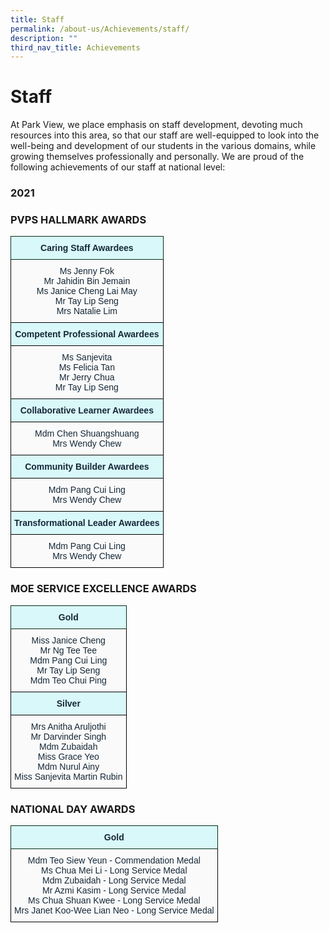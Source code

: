 ```yaml
---
title: Staff
permalink: /about-us/Achievements/staff/
description: ""
third_nav_title: Achievements
---
```

# **Staff**

At Park View, we place emphasis on staff development, devoting much resources into this area, so that our staff are well-equipped to look into the well-being and development of our students in the various domains, while growing themselves professionally and personally. We are proud of the following achievements of our staff at national level:

### 2021

### PVPS HALLMARK AWARDS










<table style="border-collapse:collapse;border-spacing:0" class="tg"><thead><tr><th style="background-color:#D9F8FA;border-color:#002d13;border-style:solid;border-width:1px;color:#162837;font-family:Arial, sans-serif;font-size:14px;font-weight:bold;overflow:hidden;padding:10px 5px;text-align:center;vertical-align:top;word-break:normal">Caring Staff Awardees</th></tr></thead><tbody><tr><td style="background-color:#FAFAFA;border-color:black;border-style:solid;border-width:1px;color:#162837;font-family:Arial, sans-serif;font-size:14px;overflow:hidden;padding:10px 5px;text-align:center;vertical-align:top;word-break:normal"><span style="font-weight:400;color:#162837">Ms Jenny Fok</span><br><span style="font-weight:400;color:#162837">Mr Jahidin Bin Jemain</span><br><span style="font-weight:400;color:#162837">Ms Janice Cheng Lai May</span><br><span style="font-weight:400;color:#162837">Mr Tay Lip Seng</span><br><span style="font-weight:400;color:#162837">Mrs Natalie Lim</span></td></tr><tr><td style="background-color:#D9F8FA;border-color:black;border-style:solid;border-width:1px;color:#162837;font-family:Arial, sans-serif;font-size:14px;font-weight:bold;overflow:hidden;padding:10px 5px;text-align:center;vertical-align:top;word-break:normal">Competent Professional Awardees</td></tr><tr><td style="background-color:#FAFAFA;border-color:black;border-style:solid;border-width:1px;color:#162837;font-family:Arial, sans-serif;font-size:14px;overflow:hidden;padding:10px 5px;text-align:center;vertical-align:top;word-break:normal"><span style="font-weight:400;color:#162837">Ms Sanjevita</span><br><span style="font-weight:400;color:#162837">Ms Felicia Tan</span><br>Mr Jerry Chua<br>Mr Tay Lip Seng<br></td></tr><tr><td style="background-color:#D9F8FA;border-color:black;border-style:solid;border-width:1px;color:#162837;font-family:Arial, sans-serif;font-size:14px;font-weight:bold;overflow:hidden;padding:10px 5px;text-align:center;vertical-align:top;word-break:normal">Collaborative Learner Awardees</td></tr><tr><td style="background-color:#FAFAFA;border-color:black;border-style:solid;border-width:1px;color:#162837;font-family:Arial, sans-serif;font-size:14px;overflow:hidden;padding:10px 5px;text-align:center;vertical-align:top;word-break:normal"><span style="font-weight:400;color:#162837">Mdm Chen Shuangshuang</span><br><span style="font-weight:400;color:#162837">Mrs Wendy Chew</span><br></td></tr><tr><td style="background-color:#D9F8FA;border-color:black;border-style:solid;border-width:1px;color:#162837;font-family:Arial, sans-serif;font-size:14px;font-weight:bold;overflow:hidden;padding:10px 5px;text-align:center;vertical-align:top;word-break:normal">Community Builder Awardees</td></tr><tr><td style="background-color:#FAFAFA;border-color:black;border-style:solid;border-width:1px;color:#162837;font-family:Arial, sans-serif;font-size:14px;overflow:hidden;padding:10px 5px;text-align:center;vertical-align:top;word-break:normal"><span style="font-weight:400;color:#162837">Mdm Pang Cui Ling</span><br><span style="font-weight:400;color:#162837">Mrs Wendy Chew</span><br></td></tr><tr><td style="background-color:#D9F8FA;border-color:black;border-style:solid;border-width:1px;color:#162837;font-family:Arial, sans-serif;font-size:14px;font-weight:bold;overflow:hidden;padding:10px 5px;text-align:center;vertical-align:top;word-break:normal">Transformational Leader Awardees</td></tr><tr><td style="background-color:#FAFAFA;border-color:black;border-style:solid;border-width:1px;color:#162837;font-family:Arial, sans-serif;font-size:14px;overflow:hidden;padding:10px 5px;text-align:center;vertical-align:top;word-break:normal"><span style="font-weight:400;color:#162837">Mdm Pang Cui Ling</span><br><span style="font-weight:400;color:#162837">Mrs Wendy Chew</span></td></tr></tbody></table>

<h3>MOE SERVICE EXCELLENCE AWARDS</h3>
<table style="border-collapse:collapse;border-spacing:0" class="tg"><thead><tr><th style="background-color:#D9F8FA;border-color:#002d13;border-style:solid;border-width:1px;color:#162837;font-family:Arial, sans-serif;font-size:14px;font-weight:bold;overflow:hidden;padding:10px 5px;text-align:center;vertical-align:top;word-break:normal">Gold</th></tr></thead><tbody><tr><td style="background-color:#FAFAFA;border-color:black;border-style:solid;border-width:1px;color:#162837;font-family:Arial, sans-serif;font-size:14px;overflow:hidden;padding:10px 5px;text-align:center;vertical-align:top;word-break:normal"><span style="font-weight:400;color:#162837">Miss Janice Cheng</span><br><span style="font-weight:400;color:#162837">Mr Ng Tee Tee</span><br><span style="font-weight:400;color:#162837">Mdm Pang Cui Ling</span><br><span style="font-weight:400;color:#162837">Mr Tay Lip Seng</span><br><span style="font-weight:400;color:#162837">Mdm Teo Chui Ping</span><br></td></tr><tr><td style="background-color:#D9F8FA;border-color:black;border-style:solid;border-width:1px;color:#162837;font-family:Arial, sans-serif;font-size:14px;font-weight:bold;overflow:hidden;padding:10px 5px;text-align:center;vertical-align:top;word-break:normal">Silver</td></tr><tr><td style="background-color:#FAFAFA;border-color:black;border-style:solid;border-width:1px;color:#162837;font-family:Arial, sans-serif;font-size:14px;overflow:hidden;padding:10px 5px;text-align:center;vertical-align:top;word-break:normal"><span style="font-weight:400;color:#162837">Mrs Anitha Aruljothi</span><br><span style="font-weight:400;color:#162837">Mr Darvinder Singh</span><br><span style="font-weight:400;color:#162837">Mdm Zubaidah</span><br><span style="font-weight:400;color:#162837">Miss Grace Yeo</span><br><span style="font-weight:400;color:#162837">Mdm Nurul Ainy</span><br><span style="font-weight:400;color:#162837">Miss Sanjevita Martin Rubin</span></td></tr></tbody></table>

<h3>NATIONAL DAY AWARDS</h3>

<table style="border-collapse:collapse;border-spacing:0" class="tg"><thead><tr><th style="background-color:#D9F8FA;border-color:#002d13;border-style:solid;border-width:1px;color:#162837;font-family:Arial, sans-serif;font-size:14px;font-weight:bold;overflow:hidden;padding:10px 5px;text-align:center;vertical-align:top;word-break:normal">Gold</th></tr></thead><tbody><tr><td style="background-color:#FAFAFA;border-color:black;border-style:solid;border-width:1px;color:#162837;font-family:Arial, sans-serif;font-size:14px;overflow:hidden;padding:10px 5px;text-align:center;vertical-align:top;word-break:normal"><span style="font-weight:400;color:#162837">Mdm Teo Siew Yeun</span> - Commendation Medal<br>Ms Chua Mei Li - Long Service Medal<br><span style="font-weight:400;color:#162837">Mdm Zubaidah</span> - Long Service Medal<br>Mr Azmi Kasim - Long Service Medal<br>Ms Chua Shuan Kwee - Long Service Medal<br>Mrs Janet Koo-Wee Lian Neo - Long Service Medal</td></tr></tbody></table>